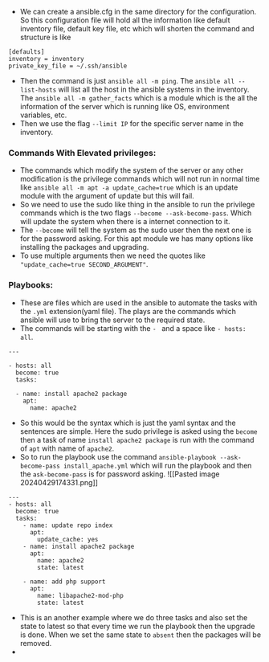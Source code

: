 - We can create a ansible.cfg in the same directory for the configuration. So this configuration file will hold all the information like default inventory file, default key file, etc which will shorten the command and structure is like 
```
[defaults]
inventory = inventory
private_key_file = ~/.ssh/ansible
```
- Then the command is just `ansible all -m ping`. The `ansible all --list-hosts` will list all the host in the ansible systems in the inventory. The `ansible all -m gather_facts` which is a module which is the all the information of the server which is running like OS, environment variables, etc.
- Then we use the flag `--limit IP` for the specific server name in the inventory. 
### Commands With Elevated privileges:
- The commands which modify the system of the server or any other modification is the privilege commands which will not run in normal time like `ansible all -m apt -a update_cache=true` which is an update module with the argument of update but this will fail.
- So we need to use the sudo like thing in the ansible to run the privilege commands which is the two flags `--become --ask-become-pass`. Which will update the system when there is a internet connection to it.
- The `--become` will tell the system as the sudo user then the next one is for the password asking. For this apt module we has many options like installing the packages and upgrading.
- To use multiple arguments then we need the quotes like `"update_cache=true SECOND_ARGUMENT"`. 
### Playbooks:
- These are files which are used in the ansible to automate the tasks with the `.yml` extension(yaml file). The plays are the commands which ansible will use to bring the server to the required state.
- The commands will be starting with the `- ` and a space like `- hosts: all`. 
```
---

- hosts: all
  become: true
  tasks:

  - name: install apache2 package
    apt: 
      name: apache2
```
- So this would be the syntax which is just the yaml syntax and the sentences are simple. Here the sudo privilege is asked using the `become` then a task of name `install apache2 package` is run with the command of `apt` with name of `apache2`.
- So to run the playbook use the command `ansible-playbook --ask-become-pass install_apache.yml` which will run the playbook and then the `ask-become-pass` is for password asking.
![[Pasted image 20240429174331.png]]
```
---
- hosts: all
  become: true
  tasks:
    - name: update repo index
      apt:
        update_cache: yes
    - name: install apache2 package
      apt:
        name: apache2
        state: latest

    - name: add php support 
      apt:
        name: libapache2-mod-php
        state: latest
```
- This is an another example where we do three tasks and also set the state to latest so that every time we run the playbook then the upgrade is done. When we set the same state to `absent` then the packages will be removed.
- 